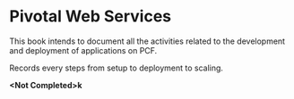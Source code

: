 # Pivotal Web Services

This book intends to document all the activities related to the development and deployment of applications on PCF.

Records every steps from setup to deployment to scaling.

**&lt;Not Completed&gt;k**

